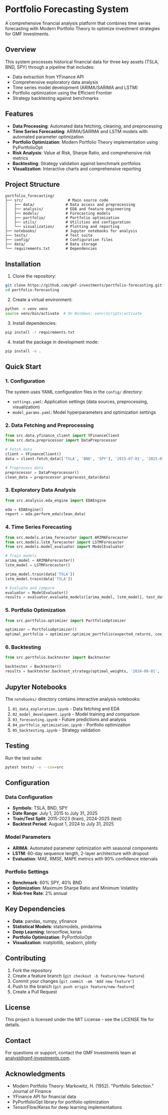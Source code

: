 # Portfolio Forecasting System

A comprehensive financial analysis platform that combines time series forecasting with Modern Portfolio Theory to optimize investment strategies for GMF Investments.

## Overview

This system processes historical financial data for three key assets (TSLA, BND, SPY) through a pipeline that includes:

- Data extraction from YFinance API
- Comprehensive exploratory data analysis
- Time series model development (ARIMA/SARIMA and LSTM)
- Portfolio optimization using the Efficient Frontier
- Strategy backtesting against benchmarks

## Features

- **Data Processing**: Automated data fetching, cleaning, and preprocessing
- **Time Series Forecasting**: ARIMA/SARIMA and LSTM models with automated parameter optimization
- **Portfolio Optimization**: Modern Portfolio Theory implementation using PyPortfolioOpt
- **Risk Analysis**: Value at Risk, Sharpe Ratio, and comprehensive risk metrics
- **Backtesting**: Strategy validation against benchmark portfolios
- **Visualization**: Interactive charts and comprehensive reporting

## Project Structure

```
portfolio_forecasting/
├── src/                    # Main source code
│   ├── data/              # Data access and preprocessing
│   ├── analysis/          # EDA and feature engineering
│   ├── models/            # Forecasting models
│   ├── portfolio/         # Portfolio optimization
│   ├── utils/             # Utilities and configuration
│   └── visualization/     # Plotting and reporting
├── notebooks/             # Jupyter notebooks for analysis
├── tests/                 # Test suite
├── config/                # Configuration files
├── data/                  # Data storage
└── requirements.txt       # Dependencies
```

## Installation

1. Clone the repository:
```bash
git clone https://github.com/gmf-investments/portfolio-forecasting.git
cd portfolio-forecasting
```

2. Create a virtual environment:
```bash
python -m venv venv
source venv/bin/activate  # On Windows: venv\Scripts\activate
```

3. Install dependencies:
```bash
pip install -r requirements.txt
```

4. Install the package in development mode:
```bash
pip install -e .
```

## Quick Start

### 1. Configuration

The system uses YAML configuration files in the `config/` directory:
- `settings.yaml`: Application settings (data sources, preprocessing, visualization)
- `model_params.yaml`: Model hyperparameters and optimization settings

### 2. Data Fetching and Preprocessing

```python
from src.data.yfinance_client import YFinanceClient
from src.data.preprocessor import DataPreprocessor

# Fetch data
client = YFinanceClient()
data = client.fetch_data(['TSLA', 'BND', 'SPY'], '2015-07-01', '2025-07-31')

# Preprocess data
preprocessor = DataPreprocessor()
clean_data = preprocessor.preprocess_data(data)
```

### 3. Exploratory Data Analysis

```python
from src.analysis.eda_engine import EDAEngine

eda = EDAEngine()
report = eda.perform_eda(clean_data)
```

### 4. Time Series Forecasting

```python
from src.models.arima_forecaster import ARIMAForecaster
from src.models.lstm_forecaster import LSTMForecaster
from src.models.model_evaluator import ModelEvaluator

# Train models
arima_model = ARIMAForecaster()
lstm_model = LSTMForecaster()

arima_model.train(data['TSLA'])
lstm_model.train(data['TSLA'])

# Evaluate and compare
evaluator = ModelEvaluator()
results = evaluator.evaluate_models([arima_model, lstm_model], test_data)
```

### 5. Portfolio Optimization

```python
from src.portfolio.optimizer import PortfolioOptimizer

optimizer = PortfolioOptimizer()
optimal_portfolio = optimizer.optimize_portfolio(expected_returns, cov_matrix)
```

### 6. Backtesting

```python
from src.portfolio.backtester import Backtester

backtester = Backtester()
results = backtester.backtest_strategy(optimal_weights, '2024-08-01', '2025-07-31')
```

## Jupyter Notebooks

The `notebooks/` directory contains interactive analysis notebooks:

1. `01_data_exploration.ipynb` - Data fetching and EDA
2. `02_model_development.ipynb` - Model training and comparison
3. `03_forecasting.ipynb` - Future predictions and analysis
4. `04_portfolio_optimization.ipynb` - Portfolio optimization
5. `05_backtesting.ipynb` - Strategy validation

## Testing

Run the test suite:

```bash
pytest tests/ -v --cov=src
```

## Configuration

### Data Configuration
- **Symbols**: TSLA, BND, SPY
- **Date Range**: July 1, 2015 to July 31, 2025
- **Train/Test Split**: 2015-2023 (train), 2024-2025 (test)
- **Backtest Period**: August 1, 2024 to July 31, 2025

### Model Parameters
- **ARIMA**: Automated parameter optimization with seasonal components
- **LSTM**: 60-day sequence length, 2-layer architecture with dropout
- **Evaluation**: MAE, RMSE, MAPE metrics with 90% confidence intervals

### Portfolio Settings
- **Benchmark**: 60% SPY, 40% BND
- **Optimization**: Maximum Sharpe Ratio and Minimum Volatility
- **Risk-free Rate**: 2% annual

## Key Dependencies

- **Data**: pandas, numpy, yfinance
- **Statistical Models**: statsmodels, pmdarima
- **Deep Learning**: tensorflow, keras
- **Portfolio Optimization**: PyPortfolioOpt
- **Visualization**: matplotlib, seaborn, plotly

## Contributing

1. Fork the repository
2. Create a feature branch (`git checkout -b feature/new-feature`)
3. Commit your changes (`git commit -am 'Add new feature'`)
4. Push to the branch (`git push origin feature/new-feature`)
5. Create a Pull Request

## License

This project is licensed under the MIT License - see the LICENSE file for details.

## Contact

For questions or support, contact the GMF Investments team at analyst@gmf-investments.com.

## Acknowledgments

- Modern Portfolio Theory: Markowitz, H. (1952). "Portfolio Selection." Journal of Finance
- YFinance API for financial data
- PyPortfolioOpt library for portfolio optimization
- TensorFlow/Keras for deep learning implementations